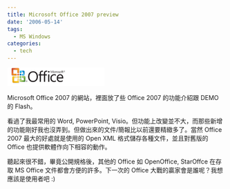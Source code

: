 ```yaml
---
title: Microsoft Office 2007 preview
date: '2006-05-14'
tags:
  - MS Windows
categories:
  - tech
---
```

[![Microsoft Office 2007 logo](images/0.gif)](http://www.microsoft.com/office/preview/ "Photo Sharing")  
  
Microsoft Office 2007 的網站，裡面放了些 Office 2007 的功能介紹跟 DEMO 的 Flash。  
  
看過了我最常用的 Word, PowerPoint, Visio。但功能上改變並不大，而那些新增的功能剛好我也沒弄到。但做出來的文件/簡報比以前還要精緻多了。當然 Office 2007 最大的好處就是使用的 Open XML 格式儲存各種文件，並且對舊版的 Office 也提供軟體作向下相容的動作。  
  
聽起來很不錯，畢竟公開規格後，其他的 Office 如 OpenOffice, StarOffce 在存取 MS Office 文件都會方便的許多。下一次的 Office 大戰的贏家會是誰呢？我想應該是使用者吧 :)